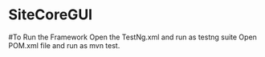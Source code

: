 # SiteCoreGUI

#To Run the Framework
Open the TestNg.xml and run as testng suite
Open POM.xml file and run as mvn test.
